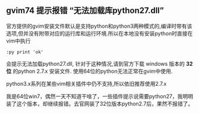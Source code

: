 gvim74 提示报错 “无法加载库python27.dll”
--
官方提供的gvim安装文件默认是支持python和python3两种模式的,编译时带有该选项,但并没有附带对应的运行库和运行环境.所以在本地没有安装python时直接在vim中执行

    :py print 'ok'

会提示无法加载python27.dll, 针对于这种情况,请到官方下载 windows 版本的 **32位** 的python 2.7.x 安装文件. 使用64位的python无法正常在gvim中使用.

python3.x系列在某些vim相关插件中仍不支持,所以依旧推荐使用2.7.x

我是64位win7，偶然一天不知道干啥了，一些插件提示说需要python27，我明明装了这个版本，却继续报错。去官网装了32位版本python2.7后，果然不报错了。
